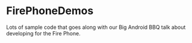 FirePhoneDemos
==============

Lots of sample code that goes along with our Big Android BBQ talk about developing for the Fire Phone.

